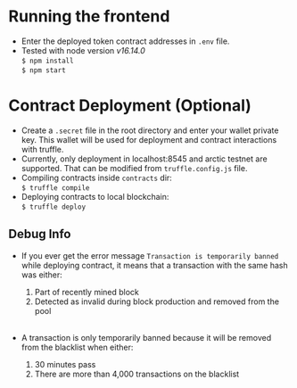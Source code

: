 # Running the frontend
- Enter the deployed token contract addresses in `.env` file.
- Tested with node version *v16.14.0*  
```$ npm install```  
```$ npm start```  

# Contract Deployment (Optional)
- Create a `.secret` file in the root directory and enter your wallet private key. This wallet will be used for deployment and contract interactions with truffle.
- Currently, only deployment in localhost:8545 and arctic testnet are supported. That can be modified from `truffle.config.js` file.
- Compiling contracts inside `contracts` dir:  
```$ truffle compile```
- Deploying contracts to local blockchain:  
```$ truffle deploy```

## Debug Info
- If you ever get the error message `Transaction is temporarily banned` while deploying contract, it means  that a transaction with the same hash was either:

  1. Part of recently mined block
  2. Detected as invalid during block production and removed from the pool  <br/>
  <br/>
- A transaction is only temporarily banned because it will be removed from the blacklist when either:

  1. 30 minutes pass
  2. There are more than 4,000 transactions on the blacklist